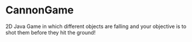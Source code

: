 # CannonGame
2D Java Game in which different objects are falling and your objective is to shot them before they hit the ground!
